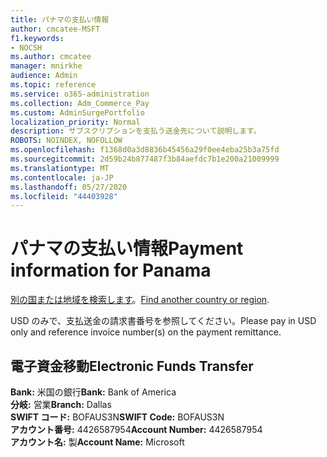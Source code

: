 ```yaml
---
title: パナマの支払い情報
author: cmcatee-MSFT
f1.keywords:
- NOCSH
ms.author: cmcatee
manager: mnirkhe
audience: Admin
ms.topic: reference
ms.service: o365-administration
ms.collection: Adm_Commerce_Pay
ms.custom: AdminSurgePortfolio
localization_priority: Normal
description: サブスクリプションを支払う送金先について説明します。
ROBOTS: NOINDEX, NOFOLLOW
ms.openlocfilehash: f1368d0a3d8836b45456a29f0ee4eba25b3a75fd
ms.sourcegitcommit: 2d59b24b877487f3b84aefdc7b1e200a21009999
ms.translationtype: MT
ms.contentlocale: ja-JP
ms.lasthandoff: 05/27/2020
ms.locfileid: "44403928"
---
```

# <a name="payment-information-for-panama"></a><span data-ttu-id="f1081-103">パナマの支払い情報</span><span class="sxs-lookup"><span data-stu-id="f1081-103">Payment information for Panama</span></span>

<span data-ttu-id="f1081-104">[別の国または地域を検索します](../billing-and-payments/pay-for-your-subscription.md)。</span><span class="sxs-lookup"><span data-stu-id="f1081-104">[Find another country or region](../billing-and-payments/pay-for-your-subscription.md).</span></span>

<span data-ttu-id="f1081-105">USD のみで、支払送金の請求書番号を参照してください。</span><span class="sxs-lookup"><span data-stu-id="f1081-105">Please pay in USD only and reference invoice number(s) on the payment remittance.</span></span>

## <a name="electronic-funds-transfer"></a><span data-ttu-id="f1081-106">電子資金移動</span><span class="sxs-lookup"><span data-stu-id="f1081-106">Electronic Funds Transfer</span></span>

<span data-ttu-id="f1081-107">**Bank:** 米国の銀行</span><span class="sxs-lookup"><span data-stu-id="f1081-107">**Bank:** Bank of America</span></span>   
<span data-ttu-id="f1081-108">**分岐:** 営業</span><span class="sxs-lookup"><span data-stu-id="f1081-108">**Branch:** Dallas</span></span>   
<span data-ttu-id="f1081-109">**SWIFT コード:** BOFAUS3N</span><span class="sxs-lookup"><span data-stu-id="f1081-109">**SWIFT Code:** BOFAUS3N</span></span>   
<span data-ttu-id="f1081-110">**アカウント番号:** 4426587954</span><span class="sxs-lookup"><span data-stu-id="f1081-110">**Account Number:** 4426587954</span></span>   
<span data-ttu-id="f1081-111">**アカウント名:** 製</span><span class="sxs-lookup"><span data-stu-id="f1081-111">**Account Name:** Microsoft</span></span>  